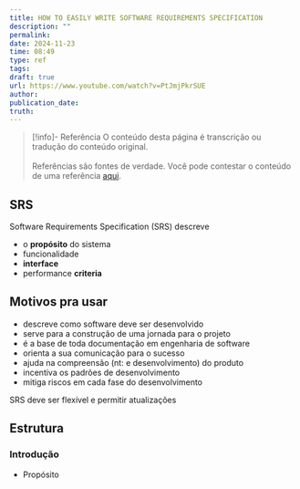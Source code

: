 ```yaml
---
title: HOW TO EASILY WRITE SOFTWARE REQUIREMENTS SPECIFICATION
description: ""
permalink: 
date: 2024-11-23
time: 08:49
type: ref
tags: 
draft: true
url: https://www.youtube.com/watch?v=PtJmjPkrSUE
author: 
publication_date: 
truth:
---
```

> [!info]- Referência
> O conteúdo desta página é transcrição ou tradução do conteúdo original.
>  <br><br>Referências são fontes de verdade. Você pode contestar o conteúdo de uma referência [aqui](https://github.com/artelonga/redearte/issues/new/choose).

## SRS

Software Requirements Specification (SRS) descreve

* o **propósito** do sistema
* funcionalidade
* **interface**
* performance **criteria**

## Motivos pra usar

* descreve como software deve ser desenvolvido
* serve para a construção de uma jornada para o projeto
* é a base de toda documentação em engenharia de software
* orienta a sua comunicação para o sucesso
* ajuda na compreensão (nt: e desenvolvimento) do produto
* incentiva os padrões de desenvolvimento
* mitiga riscos em cada fase do desenvolvimento

SRS deve ser flexível e permitir atualizações 

## Estrutura

### Introdução
* Propósito
	
